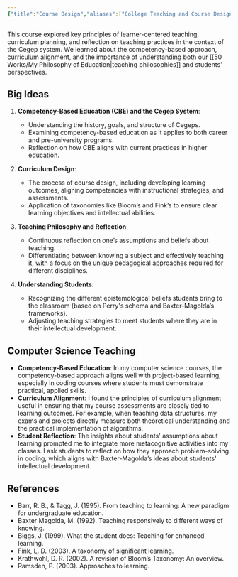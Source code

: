 ```yaml
---
{"title":"Course Design","aliases":["College Teaching and Course Design","PED-601"],"tags":["pedagogy","🪴"],"created":"2019-10-04","modified":"2024-09-16","dg-publish":true,"permalink":"/30-permanent-notes/course-design/","dgPassFrontmatter":true,"updated":"2024-09-16"}
---
```



This course explored key principles of learner-centered teaching, curriculum planning, and reflection on teaching practices in the context of the Cegep system. We learned about the competency-based approach, curriculum alignment, and the importance of understanding both our [[50 Works/My Philosophy of Education\|teaching philosophies]] and students' perspectives.

## Big Ideas

1. **Competency-Based Education (CBE) and the Cegep System**:
   - Understanding the history, goals, and structure of Cegeps.
   - Examining competency-based education as it applies to both career and pre-university programs.
   - Reflection on how CBE aligns with current practices in higher education.

2. **Curriculum Design**:
   - The process of course design, including developing learning outcomes, aligning competencies with instructional strategies, and assessments.
   - Application of taxonomies like Bloom’s and Fink’s to ensure clear learning objectives and intellectual abilities.

3. **Teaching Philosophy and Reflection**:
   - Continuous reflection on one’s assumptions and beliefs about teaching.
   - Differentiating between knowing a subject and effectively teaching it, with a focus on the unique pedagogical approaches required for different disciplines.

4. **Understanding Students**:
   - Recognizing the different epistemological beliefs students bring to the classroom (based on Perry's schema and Baxter-Magolda’s frameworks).
   - Adjusting teaching strategies to meet students where they are in their intellectual development.

## Computer Science Teaching

- **Competency-Based Education**: In my computer science courses, the competency-based approach aligns well with project-based learning, especially in coding courses where students must demonstrate practical, applied skills.
- **Curriculum Alignment**: I found the principles of curriculum alignment useful in ensuring that my course assessments are closely tied to learning outcomes. For example, when teaching data structures, my exams and projects directly measure both theoretical understanding and the practical implementation of algorithms.
- **Student Reflection**: The insights about students' assumptions about learning prompted me to integrate more metacognitive activities into my classes. I ask students to reflect on how they approach problem-solving in coding, which aligns with Baxter-Magolda’s ideas about students' intellectual development.

## References

- Barr, R. B., & Tagg, J. (1995). From teaching to learning: A new paradigm for undergraduate education.
- Baxter Magolda, M. (1992). Teaching responsively to different ways of knowing.
- Biggs, J. (1999). What the student does: Teaching for enhanced learning.
- Fink, L. D. (2003). A taxonomy of significant learning.
- Krathwohl, D. R. (2002). A revision of Bloom’s Taxonomy: An overview.
- Ramsden, P. (2003). Approaches to learning.

